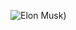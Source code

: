 ![Elon Musk]([https://media.giphy.com/media/v1.Y2lkPTc5MGI3NjExZmJlaXBjaWJnZzE5N3pnMjIzNXlqbWlmOGtuMzY0ZnpxdjFmejNrOSZlcD12MV9naWZzX3NlYXJjaCZjdD1n/5eFRL3jPLgbNj6iwPx/giphy.gif]))
